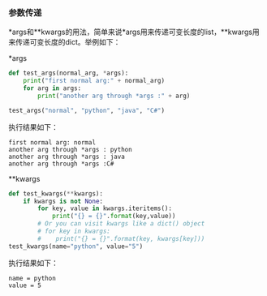 ### 参数传递

*args和**kwargs的用法，简单来说\*args用来传递可变长度的list，\*\*kwargs用来传递可变长度的dict。举例如下：

*args

```python
def test_args(normal_arg, *args):
    print("first normal arg:" + normal_arg)
    for arg in args:
        print("another arg through *args :" + arg)

test_args("normal", "python", "java", "C#")
```

执行结果如下：

```
first normal arg: normal
another arg through *args : python
another arg through *args : java
another arg through *args :C#
```

**kwargs

```python
def test_kwargs(**kwargs):
    if kwargs is not None:
        for key, value in kwargs.iteritems():
            print("{} = {}".format(key,value))
        # Or you can visit kwargs like a dict() object
        # for key in kwargs:
        #    print("{} = {}".format(key, kwargs[key]))
test_kwargs(name="python", value="5")
```

执行结果如下：

```
name = python
value = 5
```

